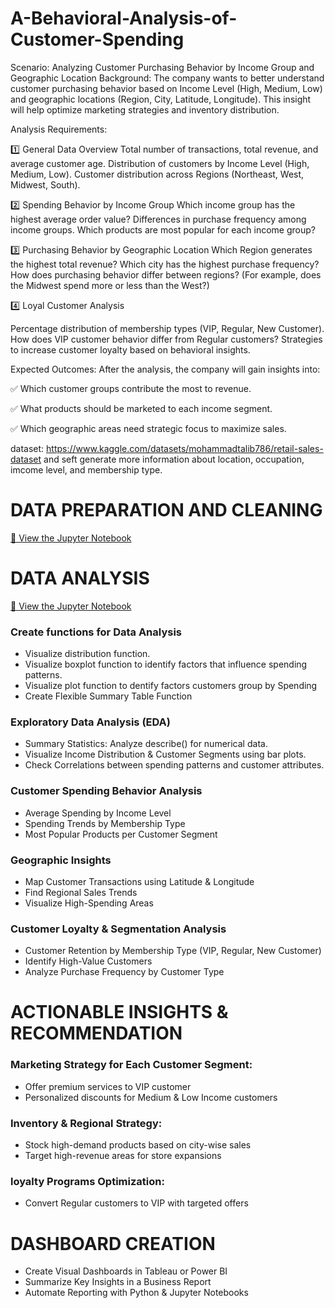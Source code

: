 # A-Behavioral-Analysis-of-Customer-Spending
Scenario: Analyzing Customer Purchasing Behavior by Income Group and Geographic Location
Background:
The company wants to better understand customer purchasing behavior based on Income Level (High, Medium, Low) and geographic locations (Region, City, Latitude, Longitude). This insight will help optimize marketing strategies and inventory distribution.

Analysis Requirements:

1️⃣ General Data Overview
Total number of transactions, total revenue, and average customer age.
Distribution of customers by Income Level (High, Medium, Low).
Customer distribution across Regions (Northeast, West, Midwest, South).

2️⃣ Spending Behavior by Income Group
Which income group has the highest average order value?
Differences in purchase frequency among income groups.
Which products are most popular for each income group?

3️⃣ Purchasing Behavior by Geographic Location
Which Region generates the highest total revenue?
Which city has the highest purchase frequency?
How does purchasing behavior differ between regions? (For example, does the Midwest spend more or less than the West?)

4️⃣ Loyal Customer Analysis

Percentage distribution of membership types (VIP, Regular, New Customer).
How does VIP customer behavior differ from Regular customers?
Strategies to increase customer loyalty based on behavioral insights.

Expected Outcomes:
After the analysis, the company will gain insights into:

✅ Which customer groups contribute the most to revenue.

✅ What products should be marketed to each income segment.

✅ Which geographic areas need strategic focus to maximize sales.

dataset: https://www.kaggle.com/datasets/mohammadtalib786/retail-sales-dataset and seft generate more information about location, occupation, imcome level, and membership type.

# DATA PREPARATION AND CLEANING

[📒 View the Jupyter Notebook](https://github.com/la2n2h/A-Behavioral-Analysis-of-Customer-Spending/blob/main/Data%20Preparation%20%26%20Cleaning.ipynb)

# DATA ANALYSIS
[ 📒 View the Jupyter Notebook](https://github.com/la2n2h/A-Behavioral-Analysis-of-Customer-Spending/blob/main/Data%20Analysis-%20insights%20and%20recommendation.ipynb)

### Create functions for Data Analysis
-  Visualize distribution function.
-  Visualize boxplot function to identify factors that influence spending patterns.
-  Visualize plot function to dentify factors customers group by Spending
-  Create Flexible Summary Table Function
  
### Exploratory Data Analysis (EDA)
-  Summary Statistics: Analyze describe() for numerical data.
-  Visualize Income Distribution & Customer Segments using bar plots.
-  Check Correlations between spending patterns and customer attributes.
  
### Customer Spending Behavior Analysis
-  Average Spending by Income Level
-  Spending Trends by Membership Type
-  Most Popular Products per Customer Segment

### Geographic Insights
- Map Customer Transactions using Latitude & Longitude
- Find Regional Sales Trends
- Visualize High-Spending Areas

### Customer Loyalty & Segmentation Analysis
-  Customer Retention by Membership Type (VIP, Regular, New Customer)
-  Identify High-Value Customers
-  Analyze Purchase Frequency by Customer Type

# ACTIONABLE INSIGHTS & RECOMMENDATION
### Marketing Strategy for Each Customer Segment:
-  Offer premium services to VIP customer
-  Personalized discounts for Medium & Low Income customers
### Inventory & Regional Strategy:
-  Stock high-demand products based on city-wise sales
-  Target high-revenue areas for store expansions
### loyalty Programs Optimization:
-  Convert Regular customers to VIP with targeted offers

# DASHBOARD CREATION
-  Create Visual Dashboards in Tableau or Power BI
-  Summarize Key Insights in a Business Report
-  Automate Reporting with Python & Jupyter Notebooks

